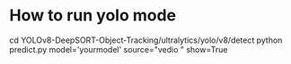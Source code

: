 # How to run yolo mode
cd YOLOv8-DeepSORT-Object-Tracking/ultralytics/yolo/v8/detect
python predict.py model='yourmodel' source="vedio " show=True


